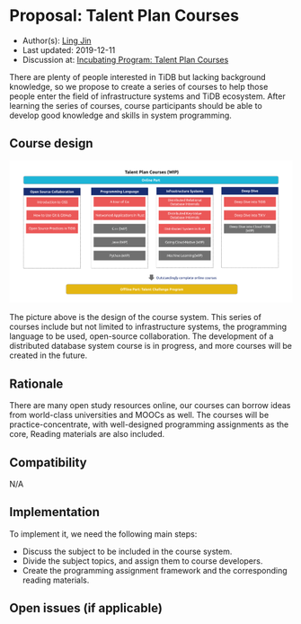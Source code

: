 # Proposal: Talent Plan Courses

- Author(s): [Ling Jin](https://github.com/JinLingChristoher)
- Last updated: 2019-12-11
- Discussion at: [Incubating Program: Talent Plan Courses](https://github.com/pingcap/community/issues/130)

There are plenty of people interested in TiDB but lacking background knowledge, so we propose to create a series of courses to help those people enter the field of infrastructure systems and TiDB ecosystem. After learning the series of courses, course participants should be able to develop good knowledge and skills in system programming.

## Course design

![course map](../media/rfc-talent-plan-courses.png)

The picture above is the design of the course system. This series of courses include but not limited to infrastructure systems, the programming language to be used, open-source collaboration. The development of a distributed database system course is in progress, and more courses will be created in the future.

## Rationale

There are many open study resources online, our courses can borrow ideas from world-class universities and MOOCs as well. The courses will be practice-concentrate, with well-designed programming assignments as the core, Reading materials are also included.

## Compatibility

N/A

## Implementation

To implement it, we need the following main steps:

- Discuss the subject to be included in the course system.
- Divide the subject topics, and assign them to course developers.
- Create the programming assignment framework and the corresponding reading materials.

## Open issues (if applicable)
